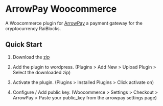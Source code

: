 # ArrowPay Woocommerce

A Woocommerce plugin for [ArrowPay](https://arrowpay.io) a payment gateway for the cryptocurrency RaiBlocks.

## Quick Start

1. Download the [zip](https://github.com/konk353535/arrowpay-woocommerce/archive/0.0.2.zip)

2. Add the plugin to wordpress. (Plugins > Add New > Upload Plugin > Select the downloaded zip)

3. Activate the plugin. (Plugins > Installed Plugins > Click activate on)

4. Configure / Add public key. (Woocommerce > Settings > Checkout > ArrowPay > Paste your public_key from the arrowpay settings page)
